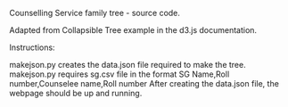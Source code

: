 Counselling Service family tree - source code.

Adapted from Collapsible Tree example in the d3.js documentation.

Instructions:

makejson.py creates the data.json file required to make the tree.
makejson.py requires sg.csv file in the format SG Name,Roll number,Counselee name,Roll number
After creating the data.json file, the webpage should be up and running.

